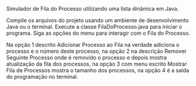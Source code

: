 Simulador de Fila do Processo utilizando uma lista dinâmica em Java.

Compile os arquivos do projeto usando um ambiente de desenvolvimento Java ou o terminal. Execute a classe FilaDoProcesso.java para iniciar o programa. Siga as opções do menu para interagir com o Fila do Processo.

Na opção 1 descrito Adicionar Processo ao Fila na verdade adiciona o processo e o número deste processo, na opção 2 na descrição Remover Seguinte Processo onde é removido o processo e depois mostra atualização da fila dos processos, na opção 3 com menu escrito Mostrar Fila de Processos mostra o tamanho dos processos, na opção 4 é a saída do programação no terminal.
